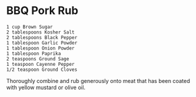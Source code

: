 # BBQ Pork Rub

```
1 cup Brown Sugar
2 tablespoons Kosher Salt
2 tablespoons Black Pepper
1 tablespoon Garlic Powder
1 tablespoon Onion Powder
1 tablespoon Paprika
2 teaspoons Ground Sage
1 teaspoon Cayenne Pepper
1/2 teaspoon Ground Cloves
```

Thoroughly combine and rub generously onto meat that has been coated with yellow mustard or olive oil.
